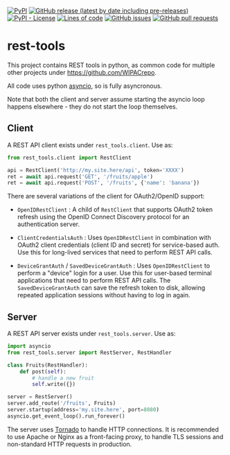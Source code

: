 <!--- Top of README Badges (automated) --->
[![PyPI](https://img.shields.io/pypi/v/wipac-rest-tools)](https://pypi.org/project/wipac-rest-tools/) [![GitHub release (latest by date including pre-releases)](https://img.shields.io/github/v/release/WIPACrepo/rest-tools?include_prereleases)](https://github.com/WIPACrepo/rest-tools/) [![PyPI - License](https://img.shields.io/pypi/l/wipac-rest-tools)](https://github.com/WIPACrepo/rest-tools/blob/master/LICENSE) [![Lines of code](https://img.shields.io/tokei/lines/github/WIPACrepo/rest-tools)](https://github.com/WIPACrepo/rest-tools/) [![GitHub issues](https://img.shields.io/github/issues/WIPACrepo/rest-tools)](https://github.com/WIPACrepo/rest-tools/issues?q=is%3Aissue+sort%3Aupdated-desc+is%3Aopen) [![GitHub pull requests](https://img.shields.io/github/issues-pr/WIPACrepo/rest-tools)](https://github.com/WIPACrepo/rest-tools/pulls?q=is%3Apr+sort%3Aupdated-desc+is%3Aopen) 
<!--- End of README Badges (automated) --->
# rest-tools

This project contains REST tools in python, as common code for multiple other
projects under https://github.com/WIPACrepo.

All code uses python [asyncio](https://docs.python.org/3/library/asyncio.html),
so is fully asyncronous.

Note that both the client and server assume starting the asyncio loop
happens elsewhere - they do not start the loop themselves.

## Client

A REST API client exists under `rest_tools.client`.  Use as:

```python
from rest_tools.client import RestClient

api = RestClient('http://my.site.here/api', token='XXXX')
ret = await api.request('GET', '/fruits/apple')
ret = await api.request('POST', '/fruits', {'name': 'banana'})
```

There are several variations of the client for OAuth2/OpenID support:

* `OpenIDRestClient` : A child of `RestClient` that supports OAuth2 token refresh
  using the OpenID Connect Discovery protocol for an authentication server.

* `ClientCredentialsAuth` : Uses `OpenIDRestClient` in combination with OAuth2
  client credentials (client ID and secret) for service-based auth. Use this
  for long-lived services that need to perform REST API calls.

* `DeviceGrantAuth` / `SavedDeviceGrantAuth` : Uses `OpenIDRestClient` to perform
  a "device" login for a user. Use this for user-based terminal applications that
  need to perform REST API calls.  The `SavedDeviceGrantAuth` can save the refresh
  token to disk, allowing repeated application sessions without having to log in
  again.

## Server

A REST API server exists under `rest_tools.server`. Use as:

```python
import asyncio
from rest_tools.server import RestServer, RestHandler

class Fruits(RestHandler):
    def post(self):
        # handle a new fruit
        self.write({})

server = RestServer()
server.add_route('/fruits', Fruits)
server.startup(address='my.site.here', port=8080)
asyncio.get_event_loop().run_forever()
```

The server uses [Tornado](https://tornado.readthedocs.io) to handle HTTP
connections. It is recommended to use Apache or Nginx as a front-facing proxy,
to handle TLS sessions and non-standard HTTP requests in production.